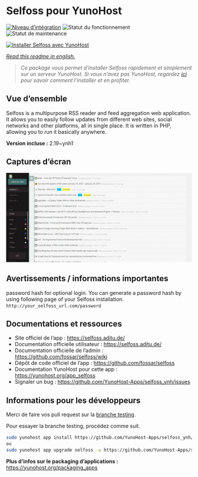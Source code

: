 <!--
N.B.: This README was automatically generated by https://github.com/YunoHost/apps/tree/master/tools/README-generator
It shall NOT be edited by hand.
-->

# Selfoss pour YunoHost

[![Niveau d’intégration](https://dash.yunohost.org/integration/selfoss.svg)](https://dash.yunohost.org/appci/app/selfoss) ![Statut du fonctionnement](https://ci-apps.yunohost.org/ci/badges/selfoss.status.svg) ![Statut de maintenance](https://ci-apps.yunohost.org/ci/badges/selfoss.maintain.svg)

[![Installer Selfoss avec YunoHost](https://install-app.yunohost.org/install-with-yunohost.svg)](https://install-app.yunohost.org/?app=selfoss)

*[Read this readme in english.](./README.md)*

> *Ce package vous permet d’installer Selfoss rapidement et simplement sur un serveur YunoHost.
Si vous n’avez pas YunoHost, regardez [ici](https://yunohost.org/#/install) pour savoir comment l’installer et en profiter.*

## Vue d’ensemble

Selfoss is a multipurpose RSS reader and feed aggregation web application. It allows you to easily follow updates from different web sites, social networks and other platforms, all in single place. It is written in PHP, allowing you to run it basically anywhere.


**Version incluse :** 2.19~ynh1

## Captures d’écran

![Capture d’écran de Selfoss](./doc/screenshots/screenshot1.png)

## Avertissements / informations importantes

password hash for optional login. You can generate a password hash by using following page of your Selfoss installation. `http://your_selfoss_url.com/password`
## Documentations et ressources

* Site officiel de l’app : <https://selfoss.aditu.de/>
* Documentation officielle utilisateur : <https://selfoss.aditu.de/>
* Documentation officielle de l’admin : <https://github.com/fossar/selfoss/wiki>
* Dépôt de code officiel de l’app : <https://github.com/fossar/selfoss>
* Documentation YunoHost pour cette app : <https://yunohost.org/app_selfoss>
* Signaler un bug : <https://github.com/YunoHost-Apps/selfoss_ynh/issues>

## Informations pour les développeurs

Merci de faire vos pull request sur la [branche testing](https://github.com/YunoHost-Apps/selfoss_ynh/tree/testing).

Pour essayer la branche testing, procédez comme suit.

``` bash
sudo yunohost app install https://github.com/YunoHost-Apps/selfoss_ynh/tree/testing --debug
ou
sudo yunohost app upgrade selfoss -u https://github.com/YunoHost-Apps/selfoss_ynh/tree/testing --debug
```

**Plus d’infos sur le packaging d’applications :** <https://yunohost.org/packaging_apps>